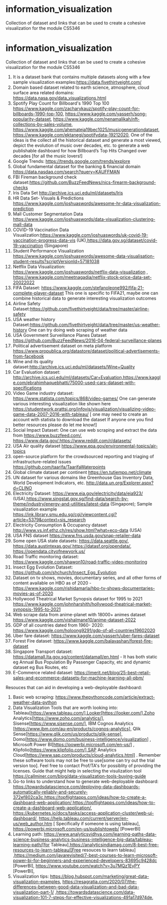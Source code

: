 # information_visualization
Collection of dataset and links that can be used to create a cohesive visualization for the module CS5346
# information_visualization
Collection of dataset and links that can be used to create a cohesive visualization for the module CS5346

1. It is a dataset bank that contains multiple datasets along with a few sample visualization examples:https://data.fivethirtyeight.com/
2. Domain based dataset related to earth science, atmosphere, cloud surface area related domains: https://data.nasa.gov/data_visualizations.html 
3.  Spotify Play Count for Billboard's 1990 Top 100 https://www.kaggle.com/zacharykauz/spotify-play-count-for-billboards-1990-top-100, https://www.kaggle.com/yasserh/song-popularity-dataset, https://www.kaggle.com/nenamalikah/nft-collections-by-sales-volume, https://www.kaggle.com/ahemateja19bec1025/musicgenerationdataset, https://www.kaggle.com/ektanegi/spotifydata-19212020, One of the ideas is the collect all the historical dataset and generate a most viewed, depict the evolution of music over decades, etc. to generate a web publishable dashboard for how Billboard’s Top Hits Changed over decades [for all the music lovers!]
4. Google Trends: https://trends.google.com/trends/explore
5. Global fundamental dataset for the banking & financial domain https://data.nasdaq.com/search?query=KAUFFMAN
6. FBI Fireman background check dataset:https://github.com/BuzzFeedNews/nics-firearm-background-checks
7. Iris Data Set http://archive.ics.uci.edu/ml/datasets/Iris
8. HR Data Set- Visuals & Predictions https://www.kaggle.com/joshuaswords/awesome-hr-data-visualization-prediction
9. Mall Customer Segmentation Data https://www.kaggle.com/joshuaswords/data-visualization-clustering-mall-data
10. COVID-19 Vaccination Data Visualization:https://www.kaggle.com/joshuaswords/uk-covid-19-vaccination-progress-data-vis (UK),https://data.gov.sg/dataset/covid-19-vaccination (Singapore)
11. Student Performance Visualization https://www.kaggle.com/joshuaswords/awesome-data-visualisation-student-results?scriptVersionId=57181038
12. Netflix Data Visualization: https://www.kaggle.com/joshuaswords/netflix-data-visualization , https://www.kaggle.com/meetnagadia/netflix-stock-price-data-set-20022022
13. FIFA Dataset: https://www.kaggle.com/stefanoleone992/fifa-21-complete-player-dataset This one is specific to FIFA21, maybe one can combine historical data to generate interesting visualization outcomes
14. Airline Safety Dataset:https://github.com/fivethirtyeight/data/tree/master/airline-safety
15. USA weather history Dataset:https://github.com/fivethirtyeight/data/tree/master/us-weather-history One can try doing web scraping of weather data 
16. USA Government Surveillance Planes Dataset https://github.com/BuzzFeedNews/2016-04-federal-surveillance-planes
17. Political advertisement dataset on meta platform https://www.propublica.org/datastore/dataset/political-advertisements-from-facebook
18. Wine and its quality dataset:http://archive.ics.uci.edu/ml/datasets/Wine+Quality
19. Car Evaluation dataset: http://archive.ics.uci.edu/ml/datasets/Car+Evaluation,https://www.kaggle.com/ebrahimhaquebhatti/75000-used-cars-dataset-with-specifications
20. Video Game industry dataset: https://www.statista.com/topics/868/video-games/ One can generate various interesting visualization like shown here https://studentwork.prattsi.org/infovis/visualization/visualizing-video-game-data-2007-2016-with-tableau/ [ one may need to create an account with statista to download the dataset If anyone one you find better resources please do let me know!]
21. Social Impact Dataset: One can use web scraping and extract the data from https://www.buzzfeed.com/, https://www.data.gov/,https://www.reddit.com/r/datasets/
22. USA Air quality dataset https://www.epa.gov/environmental-topics/air-topics
23. open-source platform for the crowdsourced reporting and triaging of infrastructure-related issues https://github.com/taarifa/TaarifaWaterpoints
24. Global climate dataset per continent https://en.tutiempo.net/climate
25. UN dataset for various domains like Greenhouse Gas Inventory Data, World Development Indicators, etc. http://data.un.org/Explorer.aspx?d=CLINO
26. Electricity Dataset: https://www.eia.gov/electricity/data/eia923/ (USA),https://www.singstat.gov.sg/find-data/search-by-theme/industry/energy-and-utilities/latest-data (Singapore); Sample visualization example https://ink.library.smu.edu.sg/cgi/viewcontent.cgi?article=5379&context=sis_research
27. Electricity Consumption & Occupancy dataset http://www.vs.inf.ethz.ch/res/show.html?what=eco-data (USA)
28. USA FNS dataset https://www.fns.usda.gov/snap-retailer-data
29. Some open USA state datasets: https://data.seattle.gov/, https://data.austintexas.gov/,https://datasf.org/opendata/, https://opendata.cityofnewyork.us/
30. Road Traffic monitoring dataset: https://www.kaggle.com/shawon10/road-traffic-video-monitoring 
31. Insect Egg Evolution Dataset: https://github.com/shchurch/Insect_Egg_Evolution
32. Dataset on tv shows, movies, documentary series, and all other forms of content available on HBO as of 2020 -https://www.kaggle.com/rishidamarla/hbo-tv-shows-documentaries-movies-as-of-2020 
33. Hollywood Theatrical Market Synopsis dataset for 1995 to 2021 https://www.kaggle.com/johnharshith/hollywood-theatrical-market-synopsis-1995-to-2021
34. Web scrape data from anime-planet with 18000+ animes dataset https://www.kaggle.com/vishalmane10/anime-dataset-2022 
35. GDP of all countries dated from 1960- 2020: https://www.kaggle.com/holoong9291/gdp-of-all-countries19602020
36. Uber fare dataset: https://www.kaggle.com/yasserh/uber-fares-dataset
37. Forest Fire dataset: https://www.kaggle.com/balavashan/forest-fire-dataset
38. Singapore Transport dataset: https://datamall.lta.gov.sg/content/datamall/en.html - It has both static eg Annual Bus Population By Passenger Capacity, etc and dynamic dataset eg Bus Routes, etc
39. E-Commerce related dataset:  https://imerit.net/blog/25-best-retail-sales-and-ecommerce-datasets-for-machine-learning-all-pbm/

Resouces that can aid in developing a web-deployable dashboard:
1. Basic web scraping: https://www.thepythoncode.com/article/extract-weather-data-python
2. Data Visualization Tools that are worth looking into: Tableau[https://www.tableau.com/],Looker[https://looker.com/],Zoho Analytics[https://www.zoho.com/analytics/], Sisense[https://www.sisense.com/], IBM Cognos Analytics [https://www.ibm.com/au-en/products/cognos-analytics], Qlik Sense[https://www.qlik.com/us/products/qlik-sense], Domo[https://www.domo.com/business-intelligence/visualization] , Microsoft Power BI[https://powerbi.microsoft.com/en-us/] , Klipfolio[https://www.klipfolio.com/],SAP Analytics Cloud[https://www.sap.com/products/cloud-analytics.html] . Remember these software tools may not be free to use[some can try out the trial version too]. Feel free to contact Prof/TA's for possiblity of providing the licenses. Guide that might help in selecting the visulization tool https://callminer.com/blog/data-visualization-tools-buying-guide
3. Go-to links to understand how to generate web-deployable dashboard: https://towardsdatascience.com/deploying-data-dashboards-automatically-reliably-and-securely-372ef802ca3c,https://topflightapps.com/ideas/how-to-create-a-dashboard-web-application/,https://topflightapps.com/ideas/how-to-create-a-dashboard-web-application/, https://kubernetes.io/docs/tasks/access-application-cluster/web-ui-dashboard/, https://help.tableau.com/current/server/en-us/web_author.htm [ Specifically if someone is using tableau], https://powerbi.microsoft.com/en-us/publishtoweb/ [PowerBI]
4. Learning path: https://www.analyticsvidhya.com/learning-paths-data-science-business-analytics-business-intelligence-big-data/tableau-learning-path/[for Tableau],https://analyticsindiamag.com/8-best-free-resources-to-learn-tableau/[Free resouces to learn tableau] ,https://medium.com/javarevisited/7-best-courses-to-learn-microsoft-power-bi-for-beginners-and-experienced-developers-83695c9428dc [PowerBI], https://www.youtube.com/watch?v=3u7MQz1EyPY [PowerBI],
5. Visualization tips: https://blog.hubspot.com/marketing/great-data-visualization-examples, https://resagratia.com/2020/07/the-differences-between-good-data-visualization-and-bad-data-visualization-part-1/ ,https://towardsdatascience.com/data-visualization-101-7-steps-for-effective-visualizations-491a17d974de,

